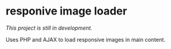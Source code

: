 # responive image loader

*This project is still in development.*

Uses PHP and AJAX to load responsive images in main content.